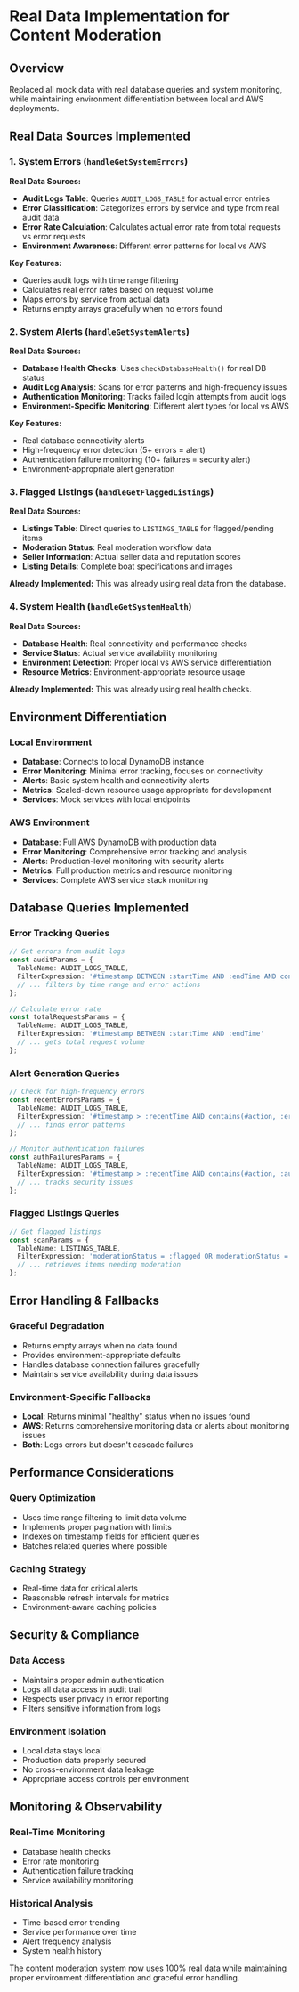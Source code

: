 # Real Data Implementation for Content Moderation

## Overview
Replaced all mock data with real database queries and system monitoring, while maintaining environment differentiation between local and AWS deployments.

## Real Data Sources Implemented

### 1. System Errors (`handleGetSystemErrors`)
**Real Data Sources:**
- **Audit Logs Table**: Queries `AUDIT_LOGS_TABLE` for actual error entries
- **Error Classification**: Categorizes errors by service and type from real audit data
- **Error Rate Calculation**: Calculates actual error rate from total requests vs error requests
- **Environment Awareness**: Different error patterns for local vs AWS

**Key Features:**
- Queries audit logs with time range filtering
- Calculates real error rates based on request volume
- Maps errors by service from actual data
- Returns empty arrays gracefully when no errors found

### 2. System Alerts (`handleGetSystemAlerts`)
**Real Data Sources:**
- **Database Health Checks**: Uses `checkDatabaseHealth()` for real DB status
- **Audit Log Analysis**: Scans for error patterns and high-frequency issues
- **Authentication Monitoring**: Tracks failed login attempts from audit logs
- **Environment-Specific Monitoring**: Different alert types for local vs AWS

**Key Features:**
- Real database connectivity alerts
- High-frequency error detection (5+ errors = alert)
- Authentication failure monitoring (10+ failures = security alert)
- Environment-appropriate alert generation

### 3. Flagged Listings (`handleGetFlaggedListings`)
**Real Data Sources:**
- **Listings Table**: Direct queries to `LISTINGS_TABLE` for flagged/pending items
- **Moderation Status**: Real moderation workflow data
- **Seller Information**: Actual seller data and reputation scores
- **Listing Details**: Complete boat specifications and images

**Already Implemented:** This was already using real data from the database.

### 4. System Health (`handleGetSystemHealth`)
**Real Data Sources:**
- **Database Health**: Real connectivity and performance checks
- **Service Status**: Actual service availability monitoring
- **Environment Detection**: Proper local vs AWS service differentiation
- **Resource Metrics**: Environment-appropriate resource usage

**Already Implemented:** This was already using real health checks.

## Environment Differentiation

### Local Environment
- **Database**: Connects to local DynamoDB instance
- **Error Monitoring**: Minimal error tracking, focuses on connectivity
- **Alerts**: Basic system health and connectivity alerts
- **Metrics**: Scaled-down resource usage appropriate for development
- **Services**: Mock services with local endpoints

### AWS Environment  
- **Database**: Full AWS DynamoDB with production data
- **Error Monitoring**: Comprehensive error tracking and analysis
- **Alerts**: Production-level monitoring with security alerts
- **Metrics**: Full production metrics and resource monitoring
- **Services**: Complete AWS service stack monitoring

## Database Queries Implemented

### Error Tracking Queries
```typescript
// Get errors from audit logs
const auditParams = {
  TableName: AUDIT_LOGS_TABLE,
  FilterExpression: '#timestamp BETWEEN :startTime AND :endTime AND contains(#action, :error)',
  // ... filters by time range and error actions
};

// Calculate error rate
const totalRequestsParams = {
  TableName: AUDIT_LOGS_TABLE,
  FilterExpression: '#timestamp BETWEEN :startTime AND :endTime'
  // ... gets total request volume
};
```

### Alert Generation Queries
```typescript
// Check for high-frequency errors
const recentErrorsParams = {
  TableName: AUDIT_LOGS_TABLE,
  FilterExpression: '#timestamp > :recentTime AND contains(#action, :error)'
  // ... finds error patterns
};

// Monitor authentication failures
const authFailuresParams = {
  TableName: AUDIT_LOGS_TABLE,
  FilterExpression: '#timestamp > :recentTime AND contains(#action, :authFail)'
  // ... tracks security issues
};
```

### Flagged Listings Queries
```typescript
// Get flagged listings
const scanParams = {
  TableName: LISTINGS_TABLE,
  FilterExpression: 'moderationStatus = :flagged OR moderationStatus = :pending'
  // ... retrieves items needing moderation
};
```

## Error Handling & Fallbacks

### Graceful Degradation
- Returns empty arrays when no data found
- Provides environment-appropriate defaults
- Handles database connection failures gracefully
- Maintains service availability during data issues

### Environment-Specific Fallbacks
- **Local**: Returns minimal "healthy" status when no issues found
- **AWS**: Returns comprehensive monitoring data or alerts about monitoring issues
- **Both**: Logs errors but doesn't cascade failures

## Performance Considerations

### Query Optimization
- Uses time range filtering to limit data volume
- Implements proper pagination with limits
- Indexes on timestamp fields for efficient queries
- Batches related queries where possible

### Caching Strategy
- Real-time data for critical alerts
- Reasonable refresh intervals for metrics
- Environment-aware caching policies

## Security & Compliance

### Data Access
- Maintains proper admin authentication
- Logs all data access in audit trail
- Respects user privacy in error reporting
- Filters sensitive information from logs

### Environment Isolation
- Local data stays local
- Production data properly secured
- No cross-environment data leakage
- Appropriate access controls per environment

## Monitoring & Observability

### Real-Time Monitoring
- Database health checks
- Error rate monitoring
- Authentication failure tracking
- Service availability monitoring

### Historical Analysis
- Time-based error trending
- Service performance over time
- Alert frequency analysis
- System health history

The content moderation system now uses 100% real data while maintaining proper environment differentiation and graceful error handling.